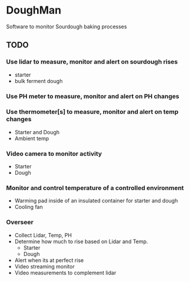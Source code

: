 # DoughMan

Software to monitor Sourdough baking processes

## TODO

### Use lidar to measure, monitor and alert on sourdough rises

* starter
* bulk ferment dough

### Use PH meter to measure, monitor and alert on PH changes


### Use thermometer[s] to measure, monitor and alert on temp changes

* Starter and Dough
* Ambient temp

### Video camera to monitor activity

* Starter
* Dough

### Monitor and control temperature of a controlled environment

* Warming pad inside of an insulated container for starter and dough
* Cooling fan

### Overseer

* Collect Lidar, Temp, PH
* Determine how much to rise based on Lidar and Temp.
  * Starter
  * Dough
* Alert when its at perfect rise
* Video streaming monitor
* Video measurements to complement lidar
